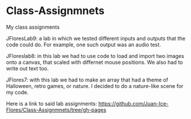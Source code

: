 # Class-Assignmnets
My class assignments

JFloresLab9: a lab in which we tested different inputs and outputs that the code could do. For example, one such output was an audio test. 

JFloreslab8: in this lab we had to use code to load and import two images onto a canvas, that scaled with differnet mouse positions. We also had to write out text too.

JFlores7: with this lab we had to make an array that had a theme of Halloween, retro games, or nature. I decided to do a nature-like scene for my code. 

Here is a link to said lab assignments: https://github.com/Juan-Ice-Flores/Class-Assignmnets/tree/gh-pages
